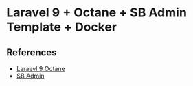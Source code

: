 # Laravel 9 + Octane + SB Admin Template + Docker

## References
- [Laraevl 9 Octane](https://laravel.com/docs/9.x/octane)
- [SB Admin](https://startbootstrap.com/theme/sb-admin-2)